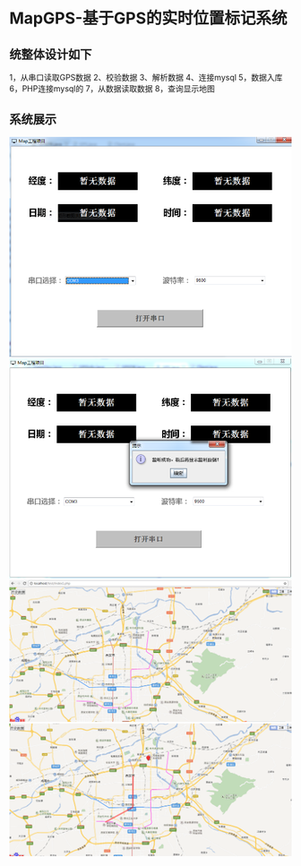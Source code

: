 # MapGPS-基于GPS的实时位置标记系统

## 统整体设计如下
1，从串口读取GPS数据
2、校验数据
3、解析数据
4、连接mysql
5，数据入库
6，PHP连接mysql的
7，从数据读取数据
8，查询显示地图

## 系统展示
![初始化界面](https://github.com/ATM006/MapGPS/blob/master/Map%E6%88%AA%E5%9B%BE/%E8%BD%AF%E4%BB%B61.PNG)
![监听界面](https://github.com/ATM006/MapGPS/blob/master/Map%E6%88%AA%E5%9B%BE/%E8%BD%AF%E4%BB%B62.PNG)
![地图界面](https://github.com/ATM006/MapGPS/blob/master/Map%E6%88%AA%E5%9B%BE/%E8%BD%AF%E4%BB%B63.PNG)
![地图标记界面](https://github.com/ATM006/MapGPS/blob/master/Map%E6%88%AA%E5%9B%BE/%E8%BD%AF%E4%BB%B64.PNG)
